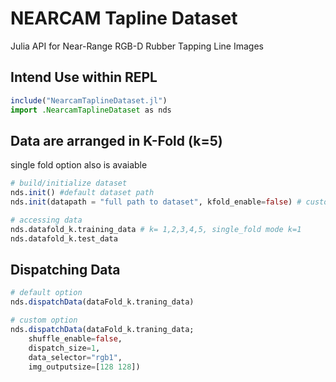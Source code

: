 # NEARCAM Tapline Dataset
 Julia API for Near-Range RGB-D Rubber Tapping Line Images 

## Intend Use within REPL
```julia
include("NearcamTaplineDataset.jl")
import .NearcamTaplineDataset as nds
```
## Data are arranged in K-Fold (k=5) 
single fold option also is avaiable
```julia
# build/initialize dataset
nds.init() #default dataset path
nds.init(datapath = "full path to dataset", kfold_enable=false) # custom path with single fold option

# accessing data
nds.datafold_k.training_data # k= 1,2,3,4,5, single_fold mode k=1
nds.datafold_k.test_data
```
## Dispatching Data
```julia
# default option
nds.dispatchData(dataFold_k.traning_data)

# custom option
nds.dispatchData(dataFold_k.traning_data; 
    shuffle_enable=false,
    dispatch_size=1, 
    data_selector="rgb1", 
    img_outputsize=[128 128])
```
